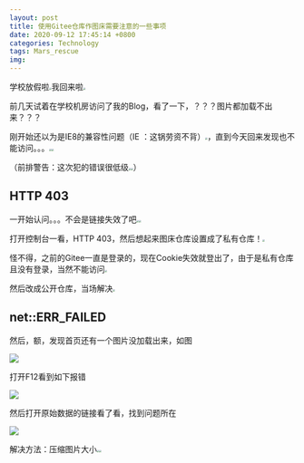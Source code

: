 ```yaml
---
layout: post
title: 使用Gitee仓库作图床需要注意的一些事项
date: 2020-09-12 17:45:14 +0800
categories: Technology
tags: Mars_rescue
img: 
---
```


学校放假啦<img src="https://gitee.com/jieran233/pic-bed/raw/master/coolapk_emotion_37_doge.png" style="zoom:25%;" />我回来啦<img src="https://gitee.com/jieran233/pic-bed/raw/master/coolapk_emotion_37_doge.png" style="zoom:25%;" />

前几天试着在学校机房访问了我的Blog，看了一下，？？？图片都加载不出来？？？

刚开始还以为是IE8的兼容性问题（IE
：这锅劳资不背）<img src="https://gitee.com/jieran233/pic-bed/raw/master/coolapk_emotion_37_doge.png" style="zoom:25%;" />，直到今天回来发现也不能访问。。。<img src="https://gitee.com/jieran233/pic-bed/raw/master/coolapk_emotion_64_shounuehuaji.png" style="zoom:25%;" /><img src="https://gitee.com/jieran233/pic-bed/raw/master/coolapk_emotion_64_shounuehuaji.png" style="zoom:25%;" />

（前排警告：这次犯的错误很低级<img src="https://gitee.com/jieran233/pic-bed/raw/master/coolapk_emotion_37_doge.png" style="zoom:25%;" /><img src="https://gitee.com/jieran233/pic-bed/raw/master/coolapk_emotion_37_doge.png" style="zoom:25%;" />）

## HTTP 403

一开始认问。。。不会是链接失效了吧<img src="https://gitee.com/jieran233/pic-bed/raw/master/coolapk_emotion_64_shounuehuaji.png" style="zoom:25%;" /><img src="https://gitee.com/jieran233/pic-bed/raw/master/coolapk_emotion_37_doge.png" style="zoom:25%;" />

打开控制台一看，HTTP 403，然后想起来图床仓库设置成了私有仓库！<img src="https://gitee.com/jieran233/pic-bed/raw/master/coolapk_emotion_64_shounuehuaji.png" style="zoom:25%;" />

怪不得，之前的Gitee一直是登录的，现在Cookie失效就登出了，由于是私有仓库且没有登录，当然不能访问<img src="https://gitee.com/jieran233/pic-bed/raw/master/coolapk_emotion_37_doge.png" style="zoom:25%;" />

然后改成公开仓库，当场解决<img src="https://gitee.com/jieran233/pic-bed/raw/master/coolapk_emotion_64_shounuehuaji.png" style="zoom:25%;" />

## net::ERR_FAILED

然后，额，发现首页还有一个图片没加载出来，如图

![](https://gitee.com/jieran233/pic-bed/raw/master/uTools_1599909231180.png)

打开F12看到如下报错

![](https://gitee.com/jieran233/pic-bed/raw/master/uTools_1599909256564.png)

然后打开原始数据的链接看了看，找到问题所在

![](https://gitee.com/jieran233/pic-bed/raw/master/uTools_1599909057841.png)

解决方法：压缩图片大小<img src="https://gitee.com/jieran233/pic-bed/raw/master/coolapk_emotion_64_shounuehuaji.png" style="zoom:25%;" /><img src="https://gitee.com/jieran233/pic-bed/raw/master/coolapk_emotion_37_doge.png" style="zoom:25%;" />